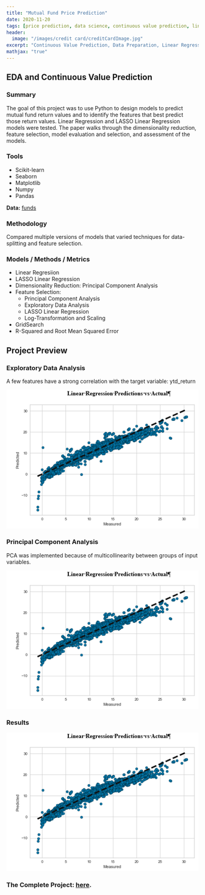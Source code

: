 ```yaml
---
title: "Mutual Fund Price Prediction"
date: 2020-11-20
tags: [price prediction, data science, continuous value prediction, linear regression]
header:
  image: "/images/credit card/creditCardImage.jpg"
excerpt: "Continuous Value Prediction, Data Preparation, Linear Regression, Python"
mathjax: "true"
---
```


## EDA and Continuous Value Prediction

### Summary

The goal of this project was to use Python to design models to predict mutual fund return values and to identify the features that best predict those return values. Linear Regression and LASSO Linear Regression models were tested. The paper walks through the dimensionality reduction, feature selection, model evaluation and selection, and assessment of the models.

### Tools

* Scikit-learn
* Seaborn
* Matplotlib
* Numpy
* Pandas


**Data:** [funds](https://www.kaggle.com/stefanoleone992/mutual-funds-and-etfs?select=Mutual+Funds.csv)

### Methodology

Compared multiple versions of models that varied techniques for data-splitting and feature selection.

### Models / Methods / Metrics

* Linear Regresiion
* LASSO Linear Regression
* Dimensionality Reduction: Principal Component Analysis
* Feature Selection:
  * Principal Component Analysis
  * Exploratory Data Analysis
  + LASSO Linear Regression
  + Log-Transformation and Scaling
* GridSearch
* R-Squared and Root Mean Squared Error

## Project Preview

### Exploratory Data Analysis

A few features have a strong correlation with the target variable: ytd_return

![Correlation](/images/funds/Results.PNG)

### Principal Component Analysis

PCA was implemented because of multicollinearity between groups of input variables.

![PCA](/images/funds/Results.PNG)

### Results

![Results](/images/funds/Results.PNG)


### The Complete Project: [here](https://github.com/MaryDonovanMartello/Mutual-Fund-Prediction).
